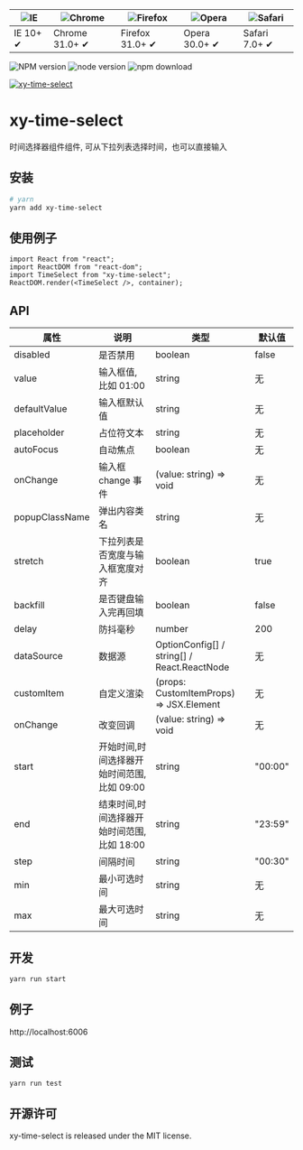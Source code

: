 | ![IE](https://github.com/alrra/browser-logos/blob/master/src/edge/edge_48x48.png?raw=true) | ![Chrome](https://github.com/alrra/browser-logos/blob/master/src/chrome/chrome_48x48.png?raw=true) | ![Firefox](https://github.com/alrra/browser-logos/blob/master/src/firefox/firefox_48x48.png?raw=true) | ![Opera](https://github.com/alrra/browser-logos/blob/master/src/opera/opera_48x48.png?raw=true) | ![Safari](https://github.com/alrra/browser-logos/blob/master/src/safari/safari_48x48.png?raw=true) |
| ------------------------------------------------------------------------------------------ | -------------------------------------------------------------------------------------------------- | ----------------------------------------------------------------------------------------------------- | ----------------------------------------------------------------------------------------------- | -------------------------------------------------------------------------------------------------- |
| IE 10+ ✔                                                                                   | Chrome 31.0+ ✔                                                                                     | Firefox 31.0+ ✔                                                                                       | Opera 30.0+ ✔                                                                                   | Safari 7.0+ ✔                                                                                      |

![NPM version](http://img.shields.io/npm/v/xy-time-select.svg?style=flat-square)
![node version](https://img.shields.io/badge/node.js-%3E=_0.10-green.svg?style=flat-square)
![npm download](https://img.shields.io/npm/dm/xy-time-select.svg?style=flat-square)

[![xy-time-select](https://nodei.co/npm/xy-time-select.png)](https://npmjs.org/package/xy-time-select)

# xy-time-select

时间选择器组件组件, 可从下拉列表选择时间，也可以直接输入

## 安装

```bash
# yarn
yarn add xy-time-select
```

## 使用例子

```tsx
import React from "react";
import ReactDOM from "react-dom";
import TimeSelect from "xy-time-select";
ReactDOM.render(<TimeSelect />, container);
```

## API

| 属性           | 说明                                        | 类型                                        | 默认值  |
| -------------- | ------------------------------------------- | ------------------------------------------- | ------- |
| disabled       | 是否禁用                                    | boolean                                     | false   |
| value          | 输入框值, 比如 01:00                        | string                                      | 无      |
| defaultValue   | 输入框默认值                                | string                                      | 无      |
| placeholder    | 占位符文本                                  | string                                      | 无      |
| autoFocus      | 自动焦点                                    | boolean                                     | 无      |
| onChange       | 输入框 change 事件                          | (value: string) => void                     | 无      |
| popupClassName | 弹出内容类名                                | string                                      | 无      |
| stretch        | 下拉列表是否宽度与输入框宽度对齐            | boolean                                     | true    |
| backfill       | 是否键盘输入完再回填                        | boolean                                     | false   |
| delay          | 防抖毫秒                                    | number                                      | 200     |
| dataSource     | 数据源                                      | OptionConfig[] / string[] / React.ReactNode | 无      |
| customItem     | 自定义渲染                                  | (props: CustomItemProps) => JSX.Element     | 无      |
| onChange       | 改变回调                                    | (value: string) => void                     | 无      |
| start          | 开始时间,时间选择器开始时间范围, 比如 09:00 | string                                      | "00:00" |
| end            | 结束时间,时间选择器开始时间范围, 比如 18:00 | string                                      | "23:59" |
| step           | 间隔时间                                    | string                                      | "00:30" |
| min            | 最小可选时间                                | string                                      | 无      |
| max            | 最大可选时间                                | string                                      | 无      |

## 开发

```sh
yarn run start
```

## 例子

http://localhost:6006

## 测试

```
yarn run test
```

## 开源许可

xy-time-select is released under the MIT license.
